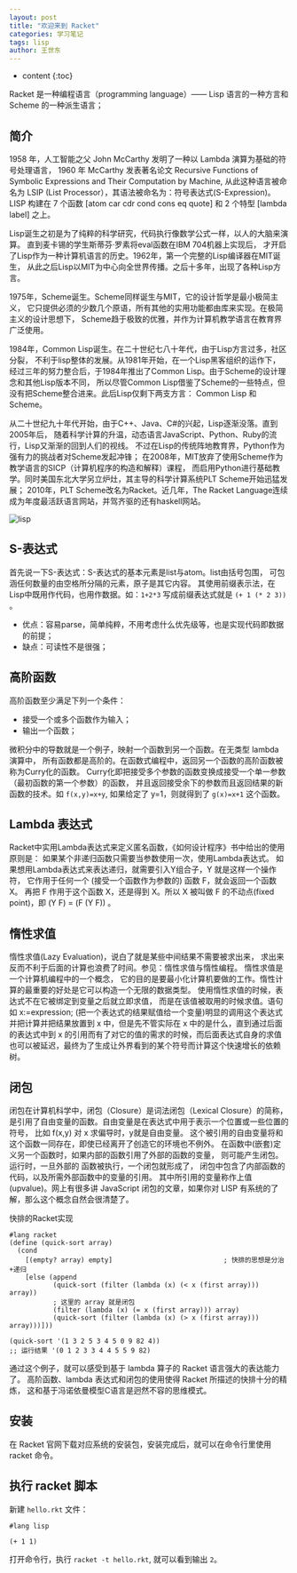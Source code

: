 ```yaml
---
layout: post
title: "欢迎来到 Racket"
categories: 学习笔记
tags: lisp
author: 王世东
---
```


* content
{:toc}

Racket 是一种编程语言（programming language）—— Lisp 语言的一种方言和 Scheme 的一种派生语言；

## 简介

1958 年，人工智能之父 John McCarthy 发明了一种以 Lambda 演算为基础的符号处理语言，
1960 年 McCarthy 发表著名论文 Recursive Functions of Symbolic Expressions and Their Computation by Machine,
从此这种语言被命名为 LSIP (List Processor），其语法被命名为：符号表达式(S-Expression)。
LISP 构建在 7 个函数 [atom car cdr cond cons eq quote] 和 2 个特型 [lambda label] 之上。

Lisp诞生之初是为了纯粹的科学研究，代码执行像数学公式一样，以人的大脑来演算。
直到麦卡锡的学生斯蒂芬·罗素将eval函数在IBM 704机器上实现后，
才开启了Lisp作为一种计算机语言的历史。1962年，第一个完整的Lisp编译器在MIT诞生，
从此之后Lisp以MIT为中心向全世界传播。之后十多年，出现了各种Lisp方言。

1975年，Scheme诞生。Scheme同样诞生与MIT，它的设计哲学是最小极简主义，
它只提供必须的少数几个原语，所有其他的实用功能都由库来实现。在极简主义的设计思想下，
Scheme趋于极致的优雅，并作为计算机教学语言在教育界广泛使用。

1984年，Common Lisp诞生。在二十世纪七八十年代，由于Lisp方言过多，社区分裂，
不利于lisp整体的发展。从1981年开始，在一个Lisp黑客组织的运作下，
经过三年的努力整合后，于1984年推出了Common Lisp。由于Scheme的设计理念和其他Lisp版本不同，
所以尽管Common Lisp借鉴了Scheme的一些特点，但没有把Scheme整合进来。此后Lisp仅剩下两支方言： Common Lisp 和 Scheme。


从二十世纪九十年代开始，由于C++、Java、C#的兴起，Lisp逐渐没落。直到2005年后，
随着科学计算的升温，动态语言JavaScript、Python、Ruby的流行，Lisp又渐渐的回到人们的视线。
不过在Lisp的传统阵地教育界，Python作为强有力的挑战者对Scheme发起冲锋；
在2008年，MIT放弃了使用Scheme作为教学语言的SICP（计算机程序的构造和解释）课程，
而启用Python进行基础教学。同时美国东北大学另立炉灶，其主导的科学计算系统PLT Scheme开始迅猛发展；
2010年，PLT Scheme改名为Racket。近几年，The Racket Language连续成为年度最活跃语言网站，并驾齐驱的还有haskell网站。

![lisp](https://user-images.githubusercontent.com/13142418/62820991-907fce80-bb9f-11e9-9975-1cd92f9cfe79.jpg)


## S-表达式

首先说一下S-表达式：S-表达式的基本元素是list与atom。list由括号包围，
可包涵任何数量的由空格所分隔的元素，原子是其它内容。
其使用前缀表示法，在Lisp中既用作代码，也用作数据。如：`1+2*3`  写成前缀表达式就是 `(+ 1 (* 2 3)) `。

- 优点：容易parse，简单纯粹，不用考虑什么优先级等，也是实现代码即数据的前提；
- 缺点：可读性不是很强；

## 高阶函数

高阶函数至少满足下列一个条件：

- 接受一个或多个函数作为输入； 
- 输出一个函数；

微积分中的导数就是一个例子，映射一个函数到另一个函数。在无类型 lambda 演算中，
所有函数都是高阶的。在函数式编程中，返回另一个函数的高阶函数被称为Curry化的函数。
Curry化即把接受多个参数的函数变换成接受一个单一参数（最初函数的第一个参数）的函数，
并且返回接受余下的参数而且返回结果的新函数的技术。如 `f(x,y)=x+y`, 如果给定了 y=1，则就得到了 `g(x)=x+1` 这个函数。


## Lambda 表达式

Racket中实用Lambda表达式来定义匿名函数，《如何设计程序》书中给出的使用原则是：
如果某个非递归函数只需要当参数使用一次，使用Lambda表达式。
如果想用Lambda表达式来表达递归，就需要引入Y组合子，Y 就是这样一个操作符，
它作用于任何一个 (接受一个函数作为参数的) 函数 F，就会返回一个函数 X。
再把 F 作用于这个函数 X，还是得到 X。所以 X 被叫做 F 的不动点(fixed point)，即 (Y F) = (F (Y F)) 。


## 惰性求值

惰性求值(Lazy Evaluation)，说白了就是某些中间结果不需要被求出来，
求出来反而不利于后面的计算也浪费了时间。参见：惰性求值与惰性编程。
惰性求值是一个计算机编程中的一个概念，
它的目的是要最小化计算机要做的工作。惰性计算的最重要的好处是它可以构造一个无限的数据类型。
使用惰性求值的时候，表达式不在它被绑定到变量之后就立即求值，
而是在该值被取用的时候求值。语句如 x:=expression; (把一个表达式的结果赋值给一个变量)明显的调用这个表达式并把计算并把结果放置到 x 中，但是先不管实际在 x 中的是什么，直到通过后面的表达式中到 x 的引用而有了对它的值的需求的时候，而后面表达式自身的求值也可以被延迟，最终为了生成让外界看到的某个符号而计算这个快速增长的依赖树。


## 闭包

闭包在计算机科学中，闭包（Closure）是词法闭包（Lexical Closure）的简称，
是引用了自由变量的函数。自由变量是在表达式中用于表示一个位置或一些位置的符号，
比如 f(x,y) 对 x 求偏导时，y就是自由变量。
这个被引用的自由变量将和这个函数一同存在，即使已经离开了创造它的环境也不例外。
在函数中(嵌套)定义另一个函数时，如果内部的函数引用了外部的函数的变量，
则可能产生闭包。运行时，一旦外部的 函数被执行，一个闭包就形成了，
闭包中包含了内部函数的代码，以及所需外部函数中的变量的引用。
其中所引用的变量称作上值(upvalue)。网上有很多讲 JavaScript 闭包的文章，如果你对 LISP 有系统的了解，那么这个概念自然会很清楚了。


快排的Racket实现

```racket
#lang racket
(define (quick-sort array)
  (cond
    [(empty? array) empty]                            ; 快排的思想是分治+递归
    [else (append 
           (quick-sort (filter (lambda (x) (< x (first array))) array))
           ; 这里的 array 就是闭包   
           (filter (lambda (x) (= x (first array))) array)
           (quick-sort (filter (lambda (x) (> x (first array))) array)))]))
 
(quick-sort '(1 3 2 5 3 4 5 0 9 82 4))
;; 运行结果 '(0 1 2 3 3 4 4 5 5 9 82)
```

通过这个例子，就可以感受到基于 lambda 算子的  Racket  语言强大的表达能力了。
高阶函数、lambda 表达式和闭包的使用使得 Racket 所描述的快排十分的精炼，
这和基于冯诺依曼模型C语言是迥然不容的思维模式。

## 安装

在 Racket 官网下载对应系统的安装包，安装完成后，就可以在命令行里使用 racket 命令。

## 执行 racket 脚本

新建 `hello.rkt` 文件：

```racket
#lang lisp

(+ 1 1)
```

打开命令行，执行 `racket -t hello.rkt`, 就可以看到输出 `2`。
